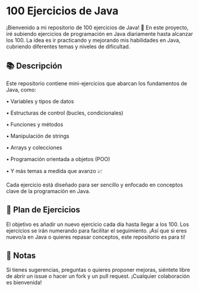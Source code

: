 # 100 Ejercicios de Java
¡Bienvenido a mi repositorio de 100 ejercicios de Java! 🚀 En este proyecto, iré subiendo ejercicios de programación en Java diariamente hasta alcanzar los 100. La idea es ir practicando y mejorando mis habilidades en Java, cubriendo diferentes temas y niveles de dificultad.

## 📚 Descripción
Este repositorio contiene mini-ejercicios que abarcan los fundamentos de Java, como:

• Variables y tipos de datos

• Estructuras de control (bucles, condicionales)

• Funciones y métodos

• Manipulación de strings

• Arrays y colecciones
      
• Programación orientada a objetos (POO)

• Y más temas a medida que avanzo 📈

Cada ejercicio está diseñado para ser sencillo y enfocado en conceptos clave de la programación en Java.

## 📅 Plan de Ejercicios
El objetivo es añadir un nuevo ejercicio cada día hasta llegar a los 100. Los ejercicios se irán numerando para facilitar el seguimiento. ¡Así que si eres nuevo/a en Java o quieres repasar conceptos, este repositorio es para ti!

## 📝 Notas
Si tienes sugerencias, preguntas o quieres proponer mejoras, siéntete libre de abrir un issue o hacer un fork y un pull request. ¡Cualquier colaboración es bienvenida!
